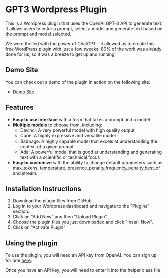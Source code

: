 # GPT3 Wordpress Plugin

This is a Wordpress plugin that uses the OpenAI GPT-3 API to generate text. It allows users to enter a prompt, select a model and generate text based on the prompt and model selected.

We were thrilled with the power of ChatGPT – it allowed us to create this free WordPress plugin with just a few tweaks! 80% of the work was already done for us, so it was a breeze to get up and running!

## Demo Site
You can check out a demo of the plugin in action on the following site:
- [Demo Site](https://aicreate.com/text-to-text-ai/)

## Features
- **Easy to use interface** with a form that takes a prompt and a model
- **Multiple models** to choose from, including:
  - Davinci: A very powerful model with high quality output
  - Curie: A highly expressive and versatile model
  - Babbage: A highly capable model that excels at understanding the context of a given prompt
  - Ada: A powerful model that is good at understanding and generating text with a scientific or technical focus
- **Easy to customize** with the ability to change default parameters such as max_tokens, temperature, presence_penalty,frequency_penalty,best_of and stream.

## Installation Instructions
1. Download the plugin files from GitHub.
2. Log in to your Wordpress dashboard and navigate to the "Plugins" section.
3. Click on "Add New" and then "Upload Plugin".
4. Choose the plugin files you just downloaded and click "Install Now".
5. Click on "Activate Plugin"

## Using the plugin

To use the plugin, you will need an API key from OpenAI. You can sign up for one [here](https://beta.openai.com/signup/).

Once you have an API key, you will need to enter it into the helper class file
